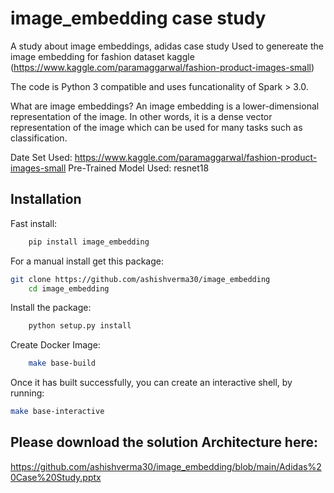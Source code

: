 image_embedding case study
==============================

A study about image embeddings, adidas case study
Used to genereate the image embedding for fashion dataset kaggle (https://www.kaggle.com/paramaggarwal/fashion-product-images-small) 

The code is  Python 3 compatible and uses funcationality of Spark > 3.0.

What are image embeddings?
An image embedding is a lower-dimensional representation of the image. In other words, it is a dense vector representation of the image which can be used for many tasks such as classification.


Date Set Used: https://www.kaggle.com/paramaggarwal/fashion-product-images-small
Pre-Trained Model Used: resnet18




Installation
------------

Fast install:

```bash
	pip install image_embedding
```   

For a manual install get this package:

```bash
git clone https://github.com/ashishverma30/image_embedding
    cd image_embedding
```

Install the package:
```bash
    python setup.py install
```  

Create Docker Image:
```bash
	make base-build
```
	

Once it has built successfully, you can create an interactive shell, by running:

```bash
make base-interactive
```
	
Please download the solution Architecture here:
----------------------------------------------
https://github.com/ashishverma30/image_embedding/blob/main/Adidas%20Case%20Study.pptx
